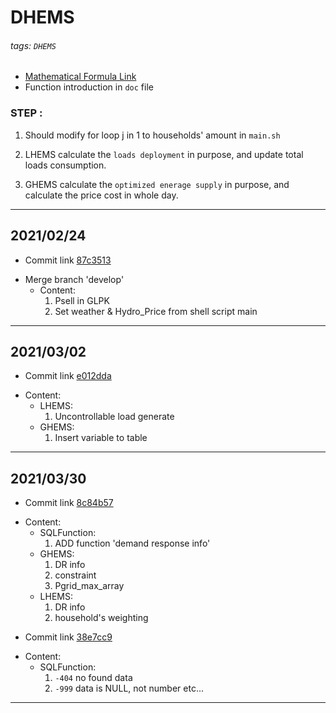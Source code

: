 # DHEMS

###### tags: `DHEMS`

* [Mathematical Formula Link](https://hackmd.io/pvujnbJeQf6bXQqIibQXXQ)
* Function introduction in `doc` file

### STEP :
1. Should modify for loop j in 1 to households' amount in `main.sh`

2. LHEMS calculate the `loads deployment` in purpose, and update total loads consumption.

3. GHEMS calculate the `optimized enerage supply` in purpose, and calculate the price cost in whole day.

---

## 2021/02/24

+ Commit link [87c3513](https://github.com/colin861209/DHEMS/commit/87c3513ec9aef53bef73158f49a007f15179f212)

* Merge branch 'develop'
  * Content: 
    1. Psell in GLPK
    2. Set weather & Hydro_Price from shell script main

---
## 2021/03/02

+ Commit link [e012dda](https://github.com/colin861209/DHEMS/commit/e012dda857c830e031a4a65dde8bc8a9f27f7d63)

* Content:
  * LHEMS:
    1. Uncontrollable load generate
  * GHEMS:
    1. Insert variable to table

---
## 2021/03/30

+ Commit link [8c84b57](https://github.com/colin861209/DHEMS/commit/8c84b5726aa7aab361bf1744c760aa54ba3717a0)

* Content:
  * SQLFunction:
    1. ADD function 'demand response info'
  * GHEMS:
    1. DR info
    2. constraint
    3. Pgrid_max_array
  * LHEMS:
    1. DR info
    2. household's weighting

+ Commit link [38e7cc9](https://github.com/colin861209/DHEMS/commit/38e7cc98b8071f0a6d90658cb234b24ffc31861e)

* Content:
  * SQLFunction:
	1. `-404` no found data
	2. `-999` data is NULL, not number etc...

---
